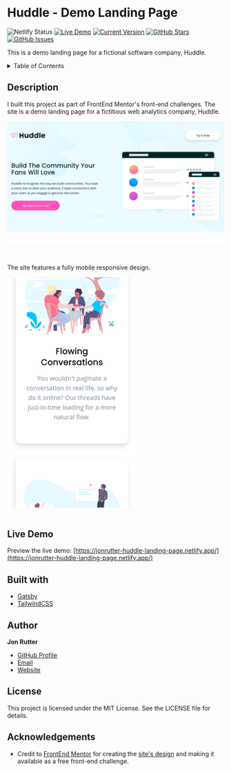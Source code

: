 # Huddle - Demo Landing Page

![Netlify Status](https://api.netlify.com/api/v1/badges/32e0bd7f-965b-4ed0-8fab-64dcfc2e28fa/deploy-status)
[![Live Demo](https://img.shields.io/badge/demo-online-green.svg)](https://jonrutter-huddle-landing-page.netlify.app/)
[![Current Version](https://img.shields.io/badge/version-1.1.0-green.svg)](https://github.com/jonrutter/huddle-landing-page)
[![GitHub Stars](https://img.shields.io/github/stars/jonrutter/huddle-landing-page.svg)](https://github.com/jonrutter/huddle-landing-page/stargazers)
[![GitHub Issues](https://img.shields.io/github/issues/jonrutter/huddle-landing-page.svg)](https://github.com/jonrutter/huddle-landing-page/issues)

This is a demo landing page for a fictional software company, Huddle.

<details>
  <summary>Table of Contents</summary>
  <ol>
    <li><a href="#description">Description</a></li>
    <li><a href="#live-demo">Live Demo</a></li>
    <li><a href="#built-with">Built With</a></li>
    <li><a href="#author">Author</a></li>
    <li><a href="#license">License</a></li>
    <li><a href="#acknowledgements">Acknowledgments</a></li>
  </ol>
</details>

## Description

I built this project as part of FrontEnd Mentor's front-end challenges. The site is a demo landing page for a fictitious web analytics company, Huddle.

![Preview of the Huddle Landing Page project](./github/preview-main.png)

<br />

The site features a fully mobile responsive design.

<div>
  <img src="./github/preview-mobile.png" alt="Preview of mobile design" width="300px" />
</div>

<br />

## Live Demo

Preview the live demo: [https://jonrutter-huddle-landing-page.netlify.app/](https://jonrutter-huddle-landing-page.netlify.app/)

## Built with

- [Gatsby](https://www.gatsbyjs.com/)
- [TailwindCSS](https://tailwindcss.com/)

## Author

**Jon Rutter**

- [GitHub Profile](https://www.github.com/jonrutter)
- [Email](mailto:contact@jonrutter.com)
- [Website](https://www.jonrutter.com)

## License

This project is licensed under the MIT License. See the LICENSE file for details.

## Acknowledgements

- Credit to [FrontEnd Mentor](https://www.frontendmentor.io/) for creating the [site's design](https://www.frontendmentor.io/challenges/huddle-landing-page-with-alternating-feature-blocks-5ca5f5981e82137ec91a5100) and making it available as a free front-end challenge.
